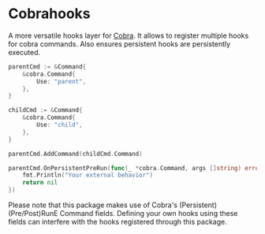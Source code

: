 # Cobrahooks

A more versatile hooks layer for [Cobra](https://github.com/spf13/cobra). It allows to register multiple hooks for cobra commands. Also ensures persistent hooks are persistently executed.

```go
parentCmd := &Command{
    &cobra.Command{
        Use: "parent",
    },
}

childCmd := &Command{
    &cobra.Command{
        Use: "child",
    },
}

parentCmd.AddCommand(childCmd.Command)

parentCmd.OnPersistentPreRun(func(_ *cobra.Command, args []string) error {
    fmt.Println("Your external behavior")
    return nil
})
```

Please note that this package makes use of Cobra's (Persistent)(Pre/Post)RunE Command fields. Defining your own hooks using these fields can interfere with the hooks registered through this package.
